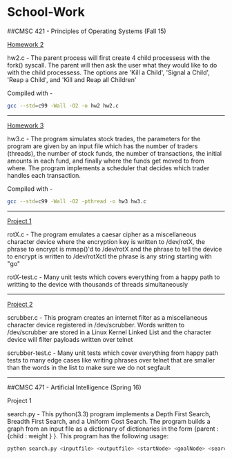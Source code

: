 # School-Work
##CMSC 421 - Principles of Operating Systems (Fall 15)

[Homework 2](http://www.csee.umbc.edu/~jtang/archives/cs421.f15/homework/hw2.html)

hw2.c - The parent process will first create 4 child processess with the fork() syscall. The parent will then ask the user what they would like to do with the child processess. The options are 'Kill a Child', 'Signal a Child', 'Reap a Child', and 'Kill and Reap all Children'

Compiled with - 
```bash 
gcc --std=c99 -Wall -O2 -o hw2 hw2.c
```

------------------------------------------
[Homework 3](http://www.csee.umbc.edu/~jtang/archives/cs421.f15/homework/hw3.html)

hw3.c - The program simulates stock trades, the parameters for the program are given by an input file which has the number of traders (threads), the number of stock funds, the number of transactions, the initial amounts in each fund, and finally where the funds get moved to from where. The program implements a scheduler that decides which trader handles each transaction.

Compiled with - 
```bash
gcc --std=c99 -Wall -O2 -pthread -o hw3 hw3.c
```

------------------------------------------
[Project 1](http://www.csee.umbc.edu/~jtang/archives/cs421.f15/homework/proj1.html)

rotX.c - The program emulates a caesar cipher as a miscellaneous character device where the encryption key is written to /dev/rotX, the phrase to encrypt is mmap()'d to /dev/rotX and the phrase to tell the device to encrypt is written to /dev/rotXctl the phrase is any string starting with "go"

rotX-test.c - Many unit tests which covers everything from a happy path to writting to the device with thousands of threads simultaneously


------------------------------------------
[Project 2](http://www.csee.umbc.edu/~jtang/archives/cs421.f15/homework/proj2.html)

scrubber.c - This program creates an internet filter as a miscellaneous character device registered in /dev/scrubber. Words written to /dev/scrubber are stored in a Linux Kernel Linked List and the character device will filter payloads written over telnet

scrubber-test.c - Many unit tests which cover everything from happy path tests to many edge cases like writing phrases over telnet that are smaller than the words in the list to make sure we do not segfault


------------------------------------------------------------------------------------------------

##CMSC 471 - Artificial Intelligence (Spring 16)

Project 1

search.py - This python(3.3) program implements a Depth First Search, Breadth First Search, and a Uniform Cost Search. The program builds a graph from an input file as a dictionary of dictionaries in the form {parent : {child : weight } }. This program has the following usage: 
```bash
python search.py <inputfile> <outputfile> <startNode> <goalNode> <searchType (DFS, BFS, UCS)>
```
